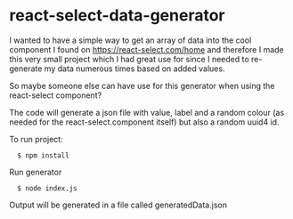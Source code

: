 # react-select-data-generator

I wanted to have a simple way to get an array of data into the cool component I found on https://react-select.com/home and therefore I made this very small project which I had great use for since I needed to re-generate my data numerous times based on added values.

So maybe someone else can have use for this generator when using the react-select component?

The code will generate a json file with value, label and a random colour (as needed for the react-select.component itself) but also a random uuid4 id.

To run project:

```
  $ npm install
```

Run generator

```
  $ node index.js
```

Output will be generated in a file called generatedData.json
